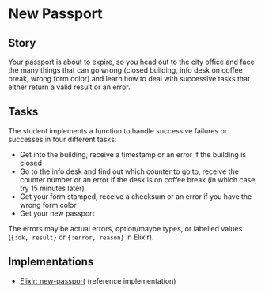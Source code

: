# New Passport

## Story

Your passport is about to expire, so you head out to the city office and face the many things that can go wrong (closed building, info desk on coffee break, wrong form color) and learn how to deal with successive tasks that either return a valid result or an error.

## Tasks

The student implements a function to handle successive failures or successes in four different tasks:

- Get into the building, receive a timestamp or an error if the building is closed
- Go to the info desk and find out which counter to go to, receive the counter number or an error if the desk is on coffee break (in which case, try 15 minutes later)
- Get your form stamped, receive a checksum or an error if you have the wrong form color
- Get your new passport

The errors may be actual errors, option/maybe types, or labelled values (`{:ok, result}` or `{:error, reason}` in Elixir).

## Implementations

- [Elixir: new-passport][implementation-elixir] (reference implementation)

[implementation-elixir]: https://github.com/exercism/elixir/blob/main/exercises/concept/new-passport/.docs/instructions.md
